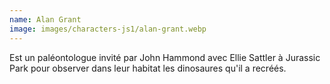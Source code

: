 ```yaml
---
name: Alan Grant
image: images/characters-js1/alan-grant.webp
---
```

Est un paléontologue invité par John Hammond avec Ellie Sattler à Jurassic Park pour observer dans leur habitat les dinosaures qu'il a recréés.
